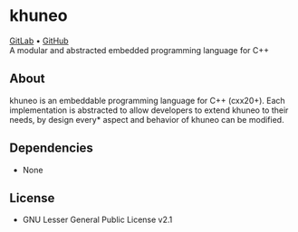 # khuneo
[GitLab](https://gitlab.com/u16rogue/khuneo) • [GitHub](https://github.com/u16rogue/khuneo)<br>
A modular and abstracted embedded programming language for C++

## About
khuneo is an embeddable programming language for C++ (cxx20+). Each implementation is abstracted to
allow developers to extend khuneo to their needs, by design every* aspect and behavior of khuneo can be modified.

<!--

* khuneo is bloat free in a sense that everything in the language is provided as is.
* Flexible, Extensible, Modular, and Easy to use and embed.
* JIT Compiled (Automated, Requested)
* Low level access (Generate native functions, inline assembly, direct pointer (+structure) read and write)
* Intercepts, Interop +/ Reflection

## Snippet
```
import stdlib as std
{
    version: >= 2,
    required
};

@entrypoint
fn main() i32
{
    std.print("Hello world!");
    return 0;
}

```

## Embedding

CMakeLists.txt
```cmake
...
set(CMAKE_CXX_STANDARD 20)
add_subdirectory("dependencies/khuneo")
...
target_link_libraries(${PROJECT_NAME} PRIVATE khuneo)
...
```

main.cpp
```cpp
#include <khuneo/khuneo.hpp>
#include <cstdio.h>

// This is entirely optional, you can instead just use khuneo::container<> immediately
class my_custom_implementation : public khuneo::container<my_custom_extension>
{
    // Overrides the container that khuneo uses to store states
    using kh_state_container_t = std::list<khuneo::container<>::state>;

    // Overrides the allocation method khuneo uses
    static auto kh_allocate(khuneo::internal::allocreq * r) -> bool
    {
        printf("Khuneo wants to allocate %d bytes of memory!", r->size);

        // You can then implement your own allocation method
        // r->loc = new char[r->size];
        // if (!r->loc)
        //    return false;
        // return true;

        // Or if you just wanted to see if it occurs and want to call
        // the original implementation
        return khuneo::container<>::kh_allocate(r);
    }

    static auto kh_error(khuneo::error e) -> bool
    {
        printf("khuneo encountered an error: %s", khuneo::extra::format(e));
        return false; // Do not continue
    }
}

auto main() -> int
{
    my_custom_implementation c;

    khuneo::module s1 = c.create_module();
    s1.load_file("stdlib.kun");

    khuneo::module s2 = c.create_module();
    s2.load_file("helloworld.kun");

    khuneo::thread_context tc(s2);
    tc.invoke<khuneo::ANN_ENTRYPOINT>();

    return 0;
}
```
-->

## Dependencies
* None

## License
* GNU Lesser General Public License v2.1